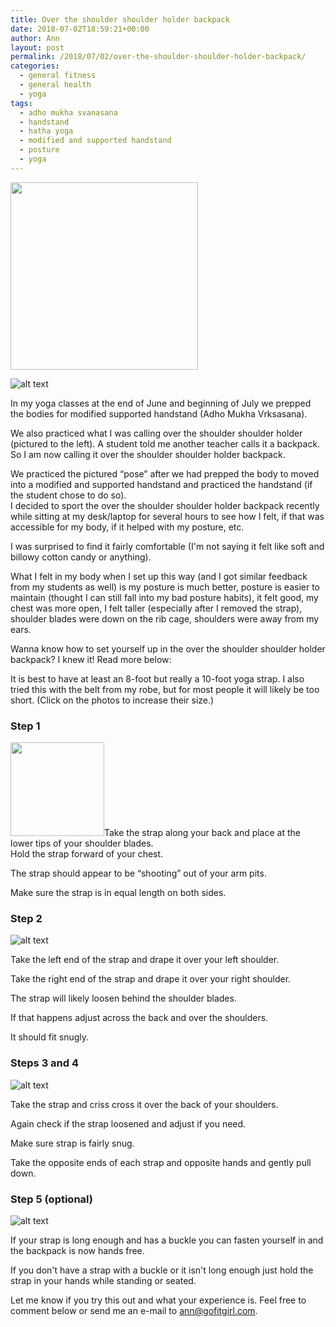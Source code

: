 ```yaml
---
title: Over the shoulder shoulder holder backpack
date: 2018-07-02T18:59:21+00:00
author: Ann
layout: post
permalink: /2018/07/02/over-the-shoulder-shoulder-holder-backpack/
categories:
  - general fitness
  - general health
  - yoga
tags:
  - adho mukha svanasana
  - handstand
  - hatha yoga
  - modified and supported handstand
  - posture
  - yoga
---
```

<a href="http://gofitgirl.com/2018/07/over-the-shoulder-shoulder-holder-backpack/backpack-at-desk/" rel="attachment wp-att-16139"><img class="alignleft wp-image-16139 size-medium" src="" alt="" width="300" height="300" /></a>

![alt text](http://gofitgirl.com/wp-content/uploads/2018/06/Backpack-at-desk-300x300.jpg "")

In my yoga classes at the end of June and beginning of July we prepped the bodies for modified supported handstand (Adho Mukha Vrksasana).  

We also practiced what I was calling over the shoulder shoulder holder (pictured to the left). A student told me another teacher calls it a backpack. So I am now calling it over the shoulder shoulder holder backpack.  

We practiced the pictured &#8220;pose&#8221; after we had prepped the body to moved into a modified and supported handstand and practiced the handstand (if the student chose to do so).  
I decided to sport the over the shoulder shoulder holder backpack recently while sitting at my desk/laptop for several hours to see how I felt, if that was accessible for my body, if it helped with my posture, etc.  

I was surprised to find it fairly comfortable (I'm not saying it felt like soft and billowy cotton candy or anything).  

What I felt in my body when I set up this way (and I got similar feedback from my students as well) is my posture is much better, posture is easier to maintain (thought I can still fall into my bad posture habits), it felt good, my chest was more open, I felt taller (especially after I removed the strap), shoulder blades were down on the rib cage, shoulders were away from my ears.  

Wanna know how to set yourself up in the over the shoulder shoulder holder backpack? I knew it! Read more below:  

It is best to have at least an 8-foot but really a 10-foot yoga strap. I also tried this with the belt from my robe, but for most people it will likely be too short. (Click on the photos to increase their size.)

### Step 1

<a href="http://gofitgirl.com/2018/07/over-the-shoulder-shoulder-holder-backpack/backpack-set-up-1/" rel="attachment wp-att-16141"><img class="alignleft size-thumbnail wp-image-16141" src="http://gofitgirl.com/wp-content/uploads/2018/06/Backpack-set-up-1-150x150.jpg" alt="" width="150" height="150" /></a>Take the strap along your back and place at the lower tips of your shoulder blades.  
Hold the strap forward of your chest.  

The strap should appear to be &#8220;shooting&#8221; out of your arm pits.  

Make sure the strap is in equal length on both sides.

### 

### Step 2

![alt text](http://gofitgirl.com/wp-content/uploads/2018/06/Backpack-set-up-2-150x150.jpg "")

Take the left end of the strap and drape it over your left shoulder.  

Take the right end of the strap and drape it over your right shoulder.  

The strap will likely loosen behind the shoulder blades.  

If that happens adjust across the back and over the shoulders.  

It should fit snugly.

### Steps 3 and 4

![alt text](http://gofitgirl.com/wp-content/uploads/2018/06/Backpack-set-up-3-150x150.jpg "")

Take the strap and criss cross it over the back of your shoulders.  

Again check if the strap loosened and adjust if you need. 
 
Make sure strap is fairly snug.  

Take the opposite ends of each strap and opposite hands and gently pull down.

### Step 5 (optional)

![alt text](http://gofitgirl.com/wp-content/uploads/2018/06/Backpack-set-up-4-150x150.jpg "")

If your strap is long enough and has a buckle you can fasten yourself in and the backpack is now hands free.  

If you don't have a strap with a buckle or it isn't long enough just hold the strap in your hands while standing or seated.  

Let me know if you try this out and what your experience is. Feel free to comment below or send me an e-mail to <ann@gofitgirl.com>.
